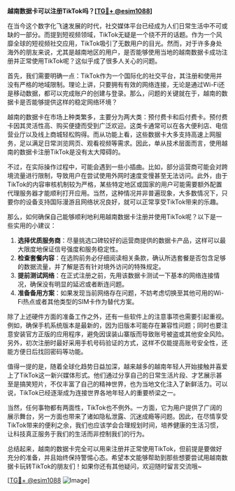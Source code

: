 **越南数据卡可以注册TikTok吗？[[TG💪+ @esim1088](https://t.me/s/esim1088)]**

在当今这个数字化飞速发展的时代，社交媒体平台已经成为人们日常生活中不可或缺的一部分。而提到短视频领域，TikTok无疑是一个绕不开的话题。作为一个风靡全球的短视频社交应用，TikTok吸引了无数用户的目光。然而，对于许多身处海外的朋友来说，尤其是越南地区的用户，是否能够使用当地的越南数据卡成功注册并正常使用TikTok呢？这似乎成了很多人关心的问题。

首先，我们需要明确一点：TikTok作为一个国际化的社交平台，其注册和使用并没有严格的地域限制。理论上讲，只要拥有有效的网络连接，无论是通过Wi-Fi还是移动数据，都可以完成账户的创建与登录。那么，问题的关键就在于，越南的数据卡是否能够提供这样的稳定网络环境？

越南的数据卡在市场上种类繁多，主要分为两大类：预付费卡和后付费卡。预付费卡因其灵活性高、购买便捷而受到广泛欢迎。这类卡通常可以在各大便利店、电信营业厅以及线上商城轻松购得。而从功能上看，这些数据卡大多支持高速上网服务，足以满足日常浏览网页、观看视频等需求。因此，单从技术层面而言，使用越南的数据卡注册TikTok是没有太大障碍的。

不过，在实际操作过程中，可能会遇到一些小插曲。比如，部分运营商可能会对跨境流量进行限制，导致用户在尝试使用外网时速度变慢甚至无法访问。此外，由于TikTok的内容审核机制较为严格，某些特定地区或国家的用户可能需要额外配置代理服务器才能顺利打开应用。当然，这种情况并非普遍现象，大多数情况下，只要你的设备支持国际漫游且网络状况良好，就可以正常享受TikTok带来的乐趣。

那么，如何确保自己能够顺利地利用越南数据卡注册并使用TikTok呢？以下是一些实用的小建议：

1. **选择优质服务商**：尽量挑选口碑较好的运营商提供的数据卡产品，这样可以最大限度地保证信号强度和服务稳定性。
2. **检查套餐内容**：在选购前务必仔细阅读相关条款，确认所选套餐是否包含足够的数据流量，并了解是否有针对境外访问的特殊规定。
3. **提前测试网络**：在正式注册之前，先用该数据卡测试一下基本的网络连接情况，确保没有明显的延迟或者断连问题。
4. **准备备用方案**：如果发现当前网络存在问题，不妨考虑切换至其他可用的Wi-Fi热点或者其他类型的SIM卡作为替代方案。

除了上述硬件方面的准备工作之外，还有一些软件上的注意事项也需要引起重视。例如，确保手机系统版本是最新的，因为旧版本可能存在兼容性问题；同时也要注意安装官方正版的应用程序，避免因误装山寨版而导致账号被盗或其他安全风险。另外，初次注册时最好采用手机号码验证的方式，这样不仅能提高账号安全性，还能方便日后找回密码等功能。

值得一提的是，随着全球化趋势日益加深，越来越多的越南年轻人开始接触并喜爱上了TikTok这一新兴媒体形式。他们通过分享自己的日常生活片段、才艺展示甚至是搞笑短片，不仅丰富了自己的精神世界，也为当地文化注入了新鲜活力。可以说，TikTok已经逐渐成为连接世界各地年轻人的重要桥梁之一。

当然，任何事物都有两面性，TikTok也不例外。一方面，它为用户提供了广阔的展示舞台，另一方面也带来了诸如隐私泄露、沉迷成瘾等问题。因此，在尽情享受TikTok带来的便利之余，我们也应该学会合理规划时间，培养健康的生活习惯，让科技真正服务于我们的生活而非控制我们的行为。

总结起来，越南的数据卡完全可以用来注册并正常使用TikTok，但前提是要做好充分的准备，并且始终保持警惕心态。希望本文能够帮助到那些想要尝试用越南数据卡玩转TikTok的朋友们！如果你还有其他疑问，欢迎随时留言交流哦~

[[TG💪+ @esim1088](https://t.me/s/esim1088) ![Image](https://i.postimg.cc/4NQfJmqS/Snipaste-2025-05-13-00-14-12.png)]